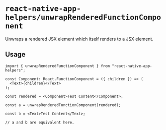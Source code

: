 # `react-native-app-helpers/unwrapRenderedFunctionComponent`

Unwraps a rendered JSX element which itself renders to a JSX element.

## Usage

```tsx
import { unwrapRenderedFunctionComponent } from "react-native-app-helpers";

const Component: React.FunctionComponent = ({ children }) => (
  <Text>{children}</Text>
);

const rendered = <Component>Test Content</Component>;

const a = unwrapRenderedFunctionComponent(rendered);

const b = <Text>Test Content</Text>;

// a and b are equivalent here.
```
